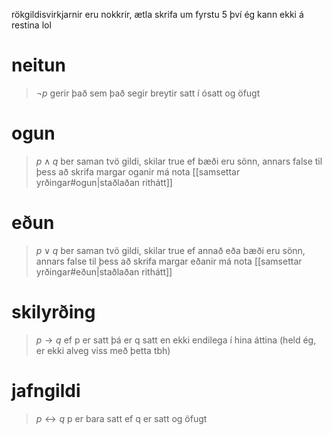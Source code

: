 rökgildisvirkjarnir eru nokkrir, ætla skrifa um fyrstu 5 því ég kann ekki á restina lol

# neitun
>$\lnot p$
>gerir það sem það segir breytir satt í ósatt og öfugt

# ogun
>$p\land q$
>ber saman tvö gildi, skilar true ef bæði eru sönn, annars false
>til þess að skrifa margar oganir má nota [[samsettar yrðingar#ogun|staðlaðan rithátt]]

# eðun
>$p\lor q$
>ber saman tvö gildi, skilar true ef annað eða bæði eru sönn, annars false
>til þess að skrifa margar eðanir má nota [[samsettar yrðingar#eðun|staðlaðan rithátt]]

# skilyrðing
>$p\rightarrow q$
>ef p er satt þá er q satt en ekki endilega í hina áttina (held ég, er ekki alveg viss með þetta tbh)

# jafngildi
>$p\leftrightarrow q$
>p er bara satt ef q er satt og öfugt

